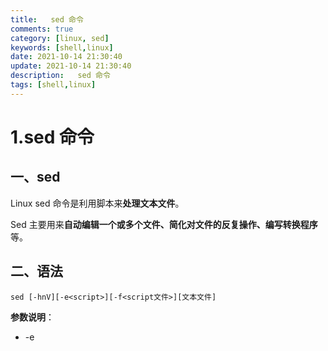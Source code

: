 ```yaml
---
title:   sed 命令
comments: true
category: [linux, sed]
keywords: [shell,linux]
date: 2021-10-14 21:30:40
update: 2021-10-14 21:30:40
description:   sed 命令
tags: [shell,linux]
---
```


# 1.sed 命令

## 一、sed

Linux sed 命令是利用脚本来**处理文本文件**。

Sed 主要用来**自动编辑一个或多个文件、简化对文件的反复操作、编写转换程序**等。



## 二、语法

```shell
sed [-hnV][-e<script>][-f<script文件>][文本文件]
```

**参数说明**：

- -e<script>或--expression=<script> 以选项中指定的script来处理输入的文本文件。
- -f<script文件>或--file=<script文件> 以选项中指定的script文件来处理输入的文本文件。
- -h或--help 显示帮助。
- -n或--quiet或--silent 仅显示script处理后的结果。
- -V或--version 显示版本信息。

**动作说明**：

- a ：新增， a 的后面可以接字串，而这些字串会在新的一行出现(目前的下一行)～
- c ：取代， c 的后面可以接字串，这些字串可以取代 n1,n2 之间的行！
- d ：删除，因为是删除啊，所以 d 后面通常不接任何内容；
- i ：插入， i 的后面可以接字串，而这些字串会在新的一行出现(目前的上一行)；
- p ：打印，亦即将某个选择的数据印出。**通常 p 会与参数 sed -n 一起运行**～
- s ：取代，可以直接进行取代的工作，通常这个 s 的动作可以搭配正规表示法！例如 1,20s/old/new/g ！

## 三、实例

在testfile文件的第四行后添加一行，并将结果输出到标准输出，在命令行提示符下输入如下命令：

```shell
[root@centos-7-jarvis test]# sed -e 4a\newline testfile
HELLO LINUX!
Linux is a free unix-type opterating system.
This is a linux testfile!
Linux test
newline
```

这里只是读取testfile内容，在此基础上的第4行后新增一行，但是整个文本内容并没有进行保存。

### 1.以行为单位的新增/删除

```shell
nl /etc/passwd |sed '2,5d'
```

#### sed 的动作为 '2,5d' ，那个 d 就是删除，原本应该是要下达 sed -e 才对，没有 -e 也行。sed 后面接的动作，请务必以两个单引号括住。

```shell
[root@centos-7-jarvis test]# nl /etc/passwd |sed '2,5d'
     1  root:x:0:0:root:/root:/bin/bash
     6  sync:x:5:0:sync:/sbin:/bin/sync
     7  shutdown:x:6:0:shutdown:/sbin:/sbin/shutdown
     8  halt:x:7:0:halt:/sbin:/sbin/halt
     9  mail:x:8:12:mail:/var/spool/mail:/sbin/nologin
    10  operator:x:11:0:operator:/root:/sbin/nologin
    11  games:x:12:100:games:/usr/games:/sbin/nologin
    12  ftp:x:14:50:FTP User:/var/ftp:/sbin/nologin
    13  nobody:x:99:99:Nobody:/:/sbin/nologin
    14  systemd-network:x:192:192:systemd Network Management:/:/sbin/nologin
    15  dbus:x:81:81:System message bus:/:/sbin/nologin
    16  polkitd:x:999:998:User for polkitd:/:/sbin/nologin
    17  sshd:x:74:74:Privilege-separated SSH:/var/empty/sshd:/sbin/nologin
    18  postfix:x:89:89::/var/spool/postfix:/sbin/nologin
    19  chrony:x:998:996::/var/lib/chrony:/sbin/nologin
    20  mysql:x:997:995:MySQL server:/var/lib/mysql:/sbin/nologin
    21  jarvis:x:1000:1000::/home/jarvis:/bin/bash
    22  jarvis1:x:1001:1001:jarvis th1:/home/jarvis1:/bin/bash
    23  jarvis2:x:1002:1003:jarvis th2:/home/jarvis2:/bin/bash
    24  test:x:1003:1004::/home/test:/bin/bash
```



#### 删除3到最后一行：

```shell
[root@centos-7-jarvis test]# nl /etc/passwd |sed '3,$d'
     1  root:x:0:0:root:/root:/bin/bash
     2  bin:x:1:1:bin:/bin:/sbin/nologin
```



#### 在第二行后加上“test action”字符串：

```shell
[root@centos-7-jarvis test]# nl /etc/passwd |sed '2a test action'|sed '4,$d'
     1  root:x:0:0:root:/root:/bin/bash
     2  bin:x:1:1:bin:/bin:/sbin/nologin
test action
[root@centos-7-jarvis test]# nl /etc/passwd |sed '2a test action'|sed '5,$d'
     1  root:x:0:0:root:/root:/bin/bash
     2  bin:x:1:1:bin:/bin:/sbin/nologin
test action
     3  daemon:x:2:2:daemon:/sbin:/sbin/nologin
```



#### 增加两行以上的字符串：

```shell
[root@centos-7-jarvis test]# nl /etc/passwd |sed '2a test action1 ..........\
test action2?'|sed '6,$d'
     1  root:x:0:0:root:/root:/bin/bash
     2  bin:x:1:1:bin:/bin:/sbin/nologin
test action1 ..........
test action2?
     3  daemon:x:2:2:daemon:/sbin:/sbin/nologin
```

每一行之间都必须要以反斜杠『 \ 』来进行新行的添加。



### 2.以行为单位的替换与显示

#### 将第2-5行的内容取代成为『No 2-5 number』:

```shell
[root@centos-7-jarvis test]# nl /etc/passwd |sed '2,5c No 2-5 number'|sed '4,$d'
     1  root:x:0:0:root:/root:/bin/bash
No 2-5 number
     6  sync:x:5:0:sync:/sbin:/bin/sync
```



#### 只打印5-7行：

```shell
[root@centos-7-jarvis test]# nl /etc/passwd |sed -n '5,7P'
     5  lp:x:4:7:lp:/var/spool/lpd:/sbin/nologin
     6  sync:x:5:0:sync:/sbin:/bin/sync
     7  shutdown:x:6:0:shutdown:/sbin:/sbin/shutdown
```



### 3.数据的搜寻与显示

#### 搜索有root关键字的行：

```shell
[root@centos-7-jarvis test]# nl /etc/passwd|sed -n '/root/p'
     1  root:x:0:0:root:/root:/bin/bash
    10  operator:x:11:0:operator:/root:/sbin/nologin
```

如果root找到，除了输出所有行，还会输出匹配行,**使用-n的时候将只打印包含模板的行**。



### 4.数据搜寻并删除

删除所有包含root，输出其他行：

```shell
[root@centos-7-jarvis test]# nl /etc/passwd|sed '/root/d'
     2  bin:x:1:1:bin:/bin:/sbin/nologin
     3  daemon:x:2:2:daemon:/sbin:/sbin/nologin
     4  adm:x:3:4:adm:/var/adm:/sbin/nologin
     5  lp:x:4:7:lp:/var/spool/lpd:/sbin/nologin
     6  sync:x:5:0:sync:/sbin:/bin/sync
     7  shutdown:x:6:0:shutdown:/sbin:/sbin/shutdown
     8  halt:x:7:0:halt:/sbin:/sbin/halt
     9  mail:x:8:12:mail:/var/spool/mail:/sbin/nologin
    11  games:x:12:100:games:/usr/games:/sbin/nologin
    12  ftp:x:14:50:FTP User:/var/ftp:/sbin/nologin
    13  nobody:x:99:99:Nobody:/:/sbin/nologin
    14  systemd-network:x:192:192:systemd Network Management:/:/sbin/nologin
    15  dbus:x:81:81:System message bus:/:/sbin/nologin
    16  polkitd:x:999:998:User for polkitd:/:/sbin/nologin
    17  sshd:x:74:74:Privilege-separated SSH:/var/empty/sshd:/sbin/nologin
    18  postfix:x:89:89::/var/spool/postfix:/sbin/nologin
    19  chrony:x:998:996::/var/lib/chrony:/sbin/nologin
    20  mysql:x:997:995:MySQL server:/var/lib/mysql:/sbin/nologin
    21  jarvis:x:1000:1000::/home/jarvis:/bin/bash
    22  jarvis1:x:1001:1001:jarvis th1:/home/jarvis1:/bin/bash
    23  jarvis2:x:1002:1003:jarvis th2:/home/jarvis2:/bin/bash
    24  test:x:1003:1004::/home/test:/bin/bash
```

可见第一行、第十行被删除。



### 5.数据搜寻并执行命令

搜索/etc/passwd,找到root对应的行，执行后面花括号中的一组命令，每个命令之间用分号分隔，这里把bash替换为blueshell，再输出这行：

```shell
[root@centos-7-jarvis test]# nl /etc/passwd|sed '/root/{s/bash/blueshell/;p;q}' -n
     1  root:x:0:0:root:/root:/bin/blueshell
```

最后的**q是退出**。



### 6.数据的搜寻与替换

sed 可以用行为单位进行部分数据的搜寻并取代，基本上 sed 的搜寻与替代的与 vi 相当的类似，模式如下：

> ```shell
> sed 's/要被取代的字串/新的字串/g'
> ```

先观察原始信息，利用 /sbin/ifconfig 查询 IP

```shell
[root@centos-7-jarvis test]# /sbin/ifconfig  ens33
ens33: flags=4163<UP,BROADCAST,RUNNING,MULTICAST>  mtu 1500
        inet 192.168.52.128  netmask 255.255.255.0  broadcast 192.168.52.255
        inet6 fe80::20c:29ff:fedd:3891  prefixlen 64  scopeid 0x20<link>
        ether 00:0c:29:dd:38:91  txqueuelen 1000  (Ethernet)
        RX packets 644997  bytes 819479547 (781.5 MiB)
        RX errors 0  dropped 0  overruns 0  frame 0
        TX packets 157725  bytes 66308714 (63.2 MiB)
        TX errors 0  dropped 0 overruns 0  carrier 0  collisions 0
```

本机ip是192.168.52.128。将ip前面部分删除：

```shell
ens: error fetching interface information: Device not found
[root@centos-7-jarvis test]# /sbin/ifconfig ens33|grep 'inet'|sed 's/^.*inet //g'
192.168.52.128  netmask 255.255.255.0  broadcast 192.168.52.255
        inet6 fe80::20c:29ff:fedd:3891  prefixlen 64  scopeid 0x20<link>
```

然后是删除ip后面部分：

```shell
[root@centos-7-jarvis test]# /sbin/ifconfig ens33|grep 'inet'|sed 's/^.*inet //g'|sed 's/netmask.*$//g'
192.168.52.128
        inet6 fe80::20c:29ff:fedd:3891  prefixlen 64  scopeid 0x20<link>
```



### 7.多点编辑

一条sed命令，删除/etc/passwd第三行到末尾的数据，并把bash替换为blueshell：

```shell
[root@centos-7-jarvis test]# nl /etc/passwd |sed -e '3,$d' -e 's/bash/blueshell/'
     1  root:x:0:0:root:/root:/bin/blueshell
     2  bin:x:1:1:bin:/bin:/sbin/nologin
```

**-e表示多点编辑**，第一个编辑命令删除/etc/passwd第三行到末尾的数据，第二条命令搜索bash替换为blueshell。



### 8.直接修改文件内容（危险动作）

sed 可以直接修改文件的内容，将直接在 regular_express.txt 最后一行加入 **# This is a test**:：

```shell
[root@centos-7-jarvis test]# sed -i '$a # This is a test' testfile
您在 /var/spool/mail/root 中有新邮件
[root@centos-7-jarvis test]# cat testfile
HELLO LINUX!
Linux is a free unix-type opterating system.
This is a linux testfile!
Linux test~
# This is a test
```

因为$ 代表的是最后一行，而 a 的动作是新增，因此该文件最后新增 **# This is a test**！

sed 的 **-i** 选项可以直接修改文件内容。对于在大文件在中修改某一行非常有用，不要vim加载太久。